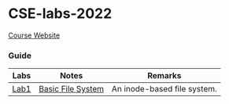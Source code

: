 # CSE-labs-2022
[Course Website](https://ipads.se.sjtu.edu.cn/courses/cse/)
### Guide

| Labs           | Notes                                        | Remarks                                                      |
| -------------- | -------------------------------------------- | ------------------------------------------------------------ |
| [Lab1](./Basic_File_System/) | [Basic File System](./Basic_File_System/NOTE.md)         | An inode-based file system.         |


